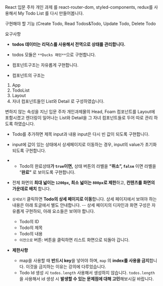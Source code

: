 React 입문 주차 개인 과제 를 react-router-dom, styled-components, redux를 사용해서 My Todo List 를 다시 만들어봅니다.

구현해야 할 기능 (Create Todo, Read Todos&Todo, Update Todo, Delete Todo

요구사항

- **todos 데이터는 리덕스를 사용해서 전역으로 상태를 관리합니다.**

- todos 모듈은 `**Ducks 패턴**`으로 구현합니다.

- 컴포넌트구조는 자유롭게 구현합니다.
* 컴포넌트의 구조는 
1. App 
2. TodoList
3. Layout 
4. 자녀 컴포넌트들인 List와 Detail 로 구성하였습니다.

변하지 않는 속성을 지닌 입문 주차 개인과제물의 Head, Foam 컴포넌트를 Layout에 포함시켰고 렌더링이 일어나는 List와 Detail을 그 자녀 컴포넌트들로 두어 따로 관리 하도록 하였습니다.

- Todo를 추가하면  제목 input과 내용 input은 다시 빈 값이 되도록 구현합니다.
- input에 값이 있는 상태에서 상세페이지로 이동하는 경우, input의 value가 초기화 되도록 구현합니다.
- - Todo의 완료상태**가 `true`**이면**,** 상태 버튼의 라벨을 **“취소”,  `false`** 이면 라벨을 “**완료”** 로 보이도록 구현합니다.

- 전체 화면의 **최대 넓이는 `1200px`, 최소 넓이는 `800px`로 제한**하고, **컨텐츠를 화면의 가운데로 배치** 합니다.
        
- `상세보기` 클릭하면 **Todo의 상세 페이지로 이동**합니다. 상세 페이지에서 보여야 하는 내용은 아래 토글에서 별도 안내합니다.
    -- 상세 페이지의 디자인과 화면 구성은 자유롭게 구현하되, 아래 요소들은 보여야 합니다.
    - Todo의 ID
    - Todo의 제목
    - Todo의 내용
    - `이전으로` 버튼: 버튼을 클릭하면 리스트 화면으로 되돌아 갑니다.
    
- **제한사항**
    - map을 사용할 때 **반드시 key**을 넣어야 하며, `map` 의 **index를 사용을 금지**합니다. 이것을 금지하는 이유는 강의에 다루었습니다.
    - Todo Id 생성 시 `todos.length` 사용해서 생성하지 않습니다. `todos.length` 을 사용해서 id 생성 시 **발생할 수 있는 문제점에 대해 고민**해보시길 바랍니다.




